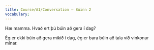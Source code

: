 ```yaml
---
title: Course/A1/Conversation – Búinn 2
vocabulary:
---
```


Hæ mamma. Hvað ert þú búin að gera í dag?

Ég er ekki búin að gera mikið í dag, ég er bara búin að tala við vinkonur mínar.